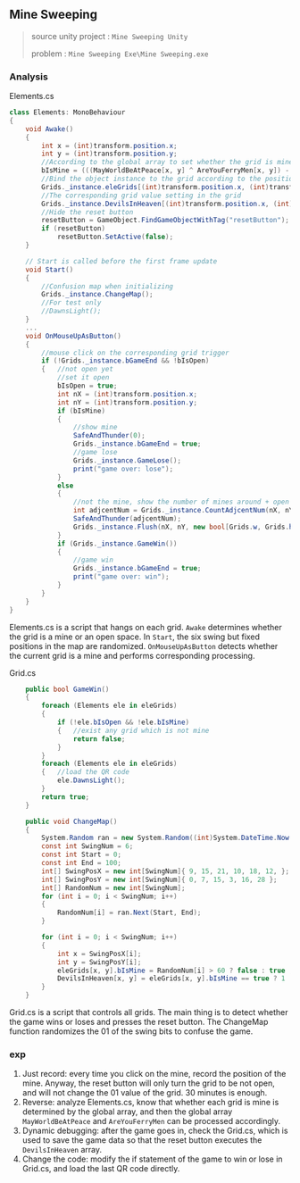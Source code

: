 ## Mine Sweeping

>source unity project : `Mine Sweeping Unity`
>
>problem : `Mine Sweeping Exe\Mine Sweeping.exe`

### Analysis

Elements.cs
```C#
class Elements: MonoBehaviour
{
    void Awake()
    {   
        int x = (int)transform.position.x;
        int y = (int)transform.position.y;
        //According to the global array to set whether the grid is mine or open space
        bIsMine = (((MayWorldBeAtPeace[x, y] ^ AreYouFerryMen[x, y]) - 233) / 2333) == 1 ? true : false;
        //Bind the object instance to the grid according to the position of the grid
        Grids._instance.eleGrids[(int)transform.position.x, (int)transform.position.y] = this;
        //The corresponding grid value setting in the grid
        Grids._instance.DevilsInHeaven[(int)transform.position.x, (int)transform.position.y] = (bIsMine == true ? 1 : 0);
        //Hide the reset button
        resetButton = GameObject.FindGameObjectWithTag("resetButton");
        if (resetButton)
            resetButton.SetActive(false);
    }

    // Start is called before the first frame update
    void Start()
    {
        //Confusion map when initializing
        Grids._instance.ChangeMap();
        //For test only
        //DawnsLight();
    }
    ...
    void OnMouseUpAsButton()
    {
        //mouse click on the corresponding grid trigger
        if (!Grids._instance.bGameEnd && !bIsOpen)
        {   //not open yet
            //set it open
            bIsOpen = true;
            int nX = (int)transform.position.x;
            int nY = (int)transform.position.y;
            if (bIsMine)
            {
                //show mine
                SafeAndThunder(0);
                Grids._instance.bGameEnd = true;
                //game lose
                Grids._instance.GameLose();
                print("game over: lose");
            }
            else
            {
                //not the mine, show the number of mines around + open the adjacent grid without any mine around
                int adjcentNum = Grids._instance.CountAdjcentNum(nX, nY);
                SafeAndThunder(adjcentNum);
                Grids._instance.Flush(nX, nY, new bool[Grids.w, Grids.h]);
            }
            if (Grids._instance.GameWin())
            {
                //game win
                Grids._instance.bGameEnd = true;
                print("game over: win");
            }
        }
    }
}
```
Elements.cs is a script that hangs on each grid.
`Awake` determines whether the grid is a mine or an open space.
In `Start`, the six swing but fixed positions in the map are randomized. 
`OnMouseUpAsButton` detects whether the current grid is a mine and performs corresponding processing.


Grid.cs
```C#
    public bool GameWin()
    {
        foreach (Elements ele in eleGrids)
        {
            if (!ele.bIsOpen && !ele.bIsMine)
            {   //exist any grid which is not mine
                return false;
            }
        }
        foreach (Elements ele in eleGrids)
        {   //load the QR code
            ele.DawnsLight();
        }
        return true;
    }

    public void ChangeMap()
    {
        System.Random ran = new System.Random((int)System.DateTime.Now.Millisecond);
        const int SwingNum = 6;
        const int Start = 0;
        const int End = 100;
        int[] SwingPosX = new int[SwingNum]{ 9, 15, 21, 10, 18, 12, };
        int[] SwingPosY = new int[SwingNum]{ 0, 7, 15, 3, 16, 28 };
        int[] RandomNum = new int[SwingNum];
        for (int i = 0; i < SwingNum; i++)
        {
            RandomNum[i] = ran.Next(Start, End);
        }

        for (int i = 0; i < SwingNum; i++)
        {
            int x = SwingPosX[i];
            int y = SwingPosY[i];
            eleGrids[x, y].bIsMine = RandomNum[i] > 60 ? false : true ;
            DevilsInHeaven[x, y] = eleGrids[x, y].bIsMine == true ? 1 : 0;
        }
    }
```
Grid.cs is a script that controls all grids. The main thing is to detect whether the game wins or loses and presses the reset button. The ChangeMap function randomizes the 01 of the swing bits to confuse the game.

### exp
1. Just record: every time you click on the mine, record the position of the mine. Anyway, the reset button will only turn the grid to be not open, and will not change the 01 value of the grid. 30 minutes is enough.
2. Reverse: analyze Elements.cs, know that whether each grid is mine is determined by the global array, and then the global array `MayWorldBeAtPeace` and `AreYouFerryMen` can be processed accordingly.
3. Dynamic debugging: after the game goes in, check the Grid.cs, which is used to save the game data so that the reset button executes the `DevilsInHeaven` array.
4. Change the code: modify the if statement of the game to win or lose in Grid.cs, and load the last QR code directly.